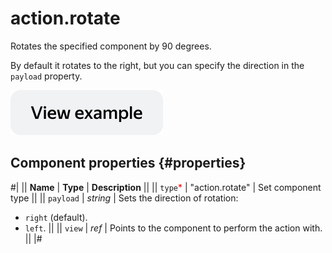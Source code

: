 # action.rotate

Rotates the specified component by 90 degrees.

By default it rotates to the right, but you can specify the direction in the `payload` property.

[![View example in the sandbox](../_images/buttons/view-example.svg)](https://ya.cc/t/XsK8hUgX3tyxpL)

## Component properties {#properties}

#|
|| **Name** | **Type** | **Description** ||
|| `type`<span style="color: red">\*</span> | "action.rotate" | Set component type ||
|| `payload` | _string_ | Sets the direction of rotation:

- `right` (default).
- `left`. ||
  || `view` | _ref_ | Points to the component to perform the action with. ||
  |#
